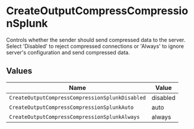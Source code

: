 # CreateOutputCompressCompressionSplunk

Controls whether the sender should send compressed data to the server. Select 'Disabled' to reject compressed connections or 'Always' to ignore server's configuration and send compressed data.


## Values

| Name                                            | Value                                           |
| ----------------------------------------------- | ----------------------------------------------- |
| `CreateOutputCompressCompressionSplunkDisabled` | disabled                                        |
| `CreateOutputCompressCompressionSplunkAuto`     | auto                                            |
| `CreateOutputCompressCompressionSplunkAlways`   | always                                          |